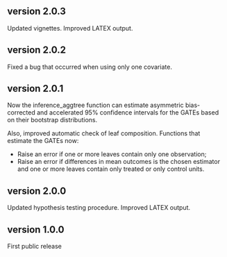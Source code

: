 ## version 2.0.3

Updated vignettes. Improved LATEX output.

## version 2.0.2

Fixed a bug that occurred when using only one covariate.

## version 2.0.1

Now the inference_aggtree function can estimate asymmetric bias-corrected and accelerated 95% confidence intervals for the GATEs based on their bootstrap distributions.

Also, improved automatic check of leaf composition. Functions that estimate the GATEs now:

-   Raise an error if one or more leaves contain only one observation;
-   Raise an error if differences in mean outcomes is the chosen estimator and one or more leaves contain only treated or only control units.

## version 2.0.0

Updated hypothesis testing procedure. Improved LATEX output.

## version 1.0.0

First public release
